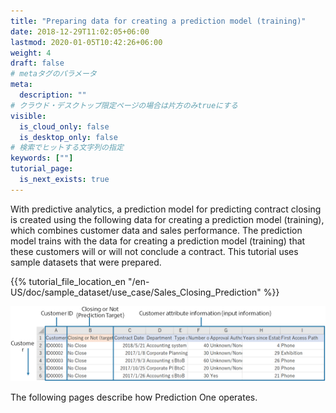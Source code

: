 ```yaml
---
title: "Preparing data for creating a prediction model (training)"
date: 2018-12-29T11:02:05+06:00
lastmod: 2020-01-05T10:42:26+06:00
weight: 4
draft: false
# metaタグのパラメータ
meta:
  description: ""
# クラウド・デスクトップ限定ページの場合は片方のみtrueにする
visible:
  is_cloud_only: false
  is_desktop_only: false
# 検索でヒットする文字列の指定
keywords: [""]
tutorial_page:
  is_next_exists: true
---
```


With predictive analytics, a prediction model for predicting contract closing is created using the following data for creating a prediction model (training), which combines customer data and sales performance.
The prediction model trains with the data for creating a prediction model (training) that these customers will or will not conclude a contract.
This tutorial uses sample datasets that were prepared.

{{% tutorial_file_location_en "/en-US/doc/sample_dataset/use_case/Sales_Closing_Prediction" %}}

![](../img_en/t_slide4.png)

The following pages describe how Prediction One operates.
